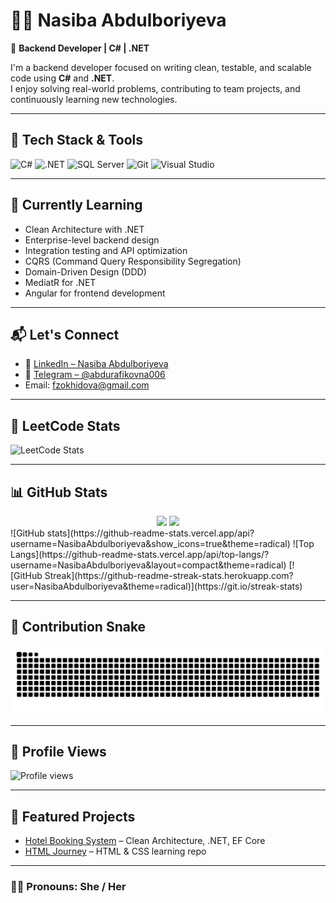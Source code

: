 # 👩‍💻 Nasiba Abdulboriyeva

🎯 **Backend Developer | C# | .NET**

I'm a backend developer focused on writing clean, testable, and scalable code using **C#** and **.NET**.  
I enjoy solving real-world problems, contributing to team projects, and continuously learning new technologies.

---


## 🚀 Tech Stack & Tools

![C#](https://img.shields.io/badge/C%23-239120?style=for-the-badge&logo=csharp&logoColor=white)
![.NET](https://img.shields.io/badge/.NET-512BD4?style=for-the-badge&logo=dotnet&logoColor=white)
![SQL Server](https://img.shields.io/badge/SQL%20Server-CC2927?style=for-the-badge&logo=microsoftsqlserver&logoColor=white)
![Git](https://img.shields.io/badge/Git-F05032?style=for-the-badge&logo=git&logoColor=white)
![Visual Studio](https://img.shields.io/badge/Visual%20Studio-5C2D91?style=for-the-badge&logo=visualstudio&logoColor=white)

---

## 🌱 Currently Learning

- Clean Architecture with .NET  
- Enterprise-level backend design   
- Integration testing and API optimization  
- CQRS (Command Query Responsibility Segregation)  
- Domain-Driven Design (DDD)  
- MediatR for .NET  
- Angular for frontend development

---

## 📬 Let's Connect

- 💼 [LinkedIn – Nasiba Abdulboriyeva](https://www.linkedin.com/in/nasiba-abdulboriyeva-17b230379)  
- 💬 [Telegram – @abdurafikovna006](https://t.me/abdurafikovna006) 
- Email: fzokhidova@gmail.com 

---

## 🧠 LeetCode Stats

![LeetCode Stats](https://leetcard.jacoblin.cool/Nasiba006?theme=dark&ext=heatmap)

---

## 📊 GitHub Stats

<div align="center">
  <img src="https://github-readme-stats.vercel.app/api?username=NasibaAbdulboriyeva&show_icons=true&theme=tokyonight" height="170" />
  <img src="https://github-readme-stats.vercel.app/api/top-langs/?username=NasibaAbdulboriyeva&layout=compact&theme=tokyonight" height="170" />
</div>
![GitHub stats](https://github-readme-stats.vercel.app/api?username=NasibaAbdulboriyeva&show_icons=true&theme=radical)
![Top Langs](https://github-readme-stats.vercel.app/api/top-langs/?username=NasibaAbdulboriyeva&layout=compact&theme=radical)
[![GitHub Streak](https://github-readme-streak-stats.herokuapp.com?user=NasibaAbdulboriyeva&theme=radical)](https://git.io/streak-stats)


---

## 🐍 Contribution Snake

![Snake animation](https://github.com/NasibaAbdulboriyeva/NasibaAbdulboriyeva/blob/output/snake.svg)


---

## 👀 Profile Views  

![Profile views](https://komarev.com/ghpvc/?username=NasibaAbdulboriyeva&label=Profile%20views&color=0e75b6&style=flat)  

---

## 📌 Featured Projects  

- [Hotel Booking System](https://github.com/NasibaAbdulboriyeva/HotelBookingSystemWithTeam) – Clean Architecture, .NET, EF Core  
- [HTML Journey](https://github.com/NasibaAbdulboriyeva/Learn-HTML-Journey) – HTML & CSS learning repo  
---

### 🙋‍♀️ Pronouns: She / Her

